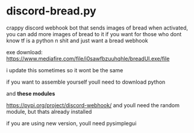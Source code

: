 # discord-bread.py
crappy discord webhook bot that sends images of bread when activated, you can add more images of bread to it if you want
for those who dont know tf is a python n shit and just want a bread webhook

exe download: https://www.mediafire.com/file/i0sawfbzuuhqhle/breadUI.exe/file

i update this sometimes so it wont be the same



if you want to assemble yourself
youll need to download python

and **these modules**

https://pypi.org/project/discord-webhook/
and youll need the random module, but thats already installed


if you are using new version, youll need pysimplegui
